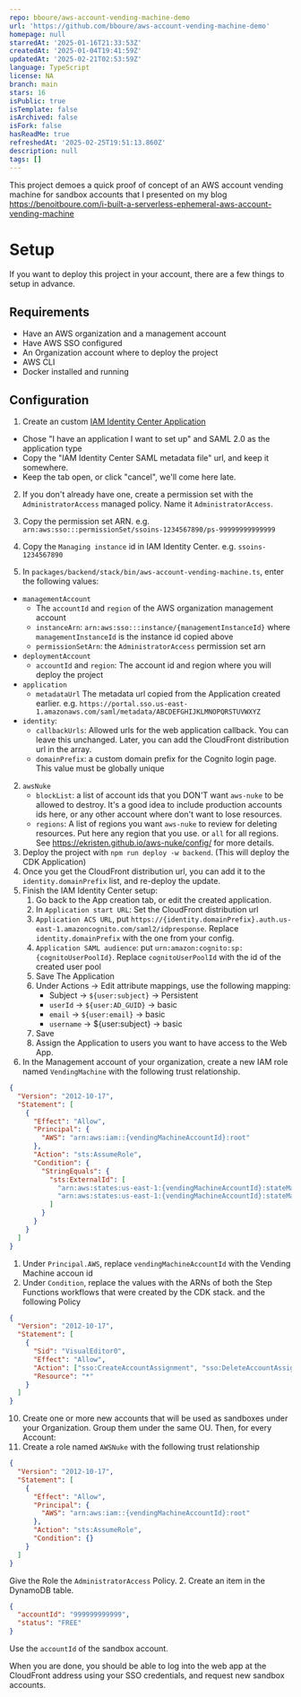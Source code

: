```yaml
---
repo: bboure/aws-account-vending-machine-demo
url: 'https://github.com/bboure/aws-account-vending-machine-demo'
homepage: null
starredAt: '2025-01-16T21:33:53Z'
createdAt: '2025-01-04T19:41:59Z'
updatedAt: '2025-02-21T02:53:59Z'
language: TypeScript
license: NA
branch: main
stars: 16
isPublic: true
isTemplate: false
isArchived: false
isFork: false
hasReadMe: true
refreshedAt: '2025-02-25T19:51:13.860Z'
description: null
tags: []
---
```


This project demoes a quick proof of concept of an AWS account vending machine for sandbox accounts that I presented on my blog https://benoitboure.com/i-built-a-serverless-ephemeral-aws-account-vending-machine

# Setup

If you want to deploy this project in your account, there are a few things to setup in advance.

## Requirements

- Have an AWS organization and a management account
- Have AWS SSO configured
- An Organization account where to deploy the project
- AWS CLI
- Docker installed and running

## Configuration

1. Create an custom [IAM Identity Center Application](https://us-east-1.console.aws.amazon.com/singlesignon/applications/home?region=us-east-1#/instances/72233c91b7a38b50)

- Chose "I have an application I want to set up" and SAML 2.0 as the application type
- Copy the "IAM Identity Center SAML metadata file" url, and keep it somewhere.
- Keep the tab open, or click "cancel", we'll come here late.

2. If you don't already have one, create a permission set with the `AdministratorAccess` managed policy. Name it `AdministratorAccess`.

3. Copy the permission set ARN. e.g. `arn:aws:sso:::permissionSet/ssoins-1234567890/ps-99999999999999`
4. Copy the `Managing instance` id in IAM Identity Center. e.g. `ssoins-1234567890`
5. In `packages/backend/stack/bin/aws-account-vending-machine.ts`, enter the following values:

- `managementAccount`
  - The `accountId` and `region` of the AWS organization management account
  - `instanceArn`: `arn:aws:sso:::instance/{managementInstanceId}` where `managementInstanceId` is the instance id copied above
  - `permissionSetArn`: the `AdministratorAccess` permission set arn
- `deploymentAccount`
  - `accountId` and `region`: The account id and region where you will deploy the project
- `application`
  - `metadataUrl` The metadata url copied from the Application created earlier. e.g. `https://portal.sso.us-east-1.amazonaws.com/saml/metadata/ABCDEFGHIJKLMNOPQRSTUVWXYZ`
- `identity`:
  - `callbackUrls`: Allowed urls for the web application callback. You can leave this unchanged. Later, you can add the CloudFront distribution url in the array.
  - `domainPrefix`: a custom domain prefix for the Cognito login page. This value must be globally unique

2. `awsNuke`
   - `blockList`: a list of account ids that you DON'T want `aws-nuke` to be allowed to destroy. It's a good idea to include production accounts ids here, or any other account where don't want to lose resources.
   - `regions`: A list of regions you want `aws-nuke` to review for deleting resources. Put here any region that you use. or `all` for all regions.
     See https://ekristen.github.io/aws-nuke/config/ for more details.
3. Deploy the project with `npm run deploy -w backend`. (This will deploy the CDK Application)
4. Once you get the CloudFront distribution url, you can add it to the `identity.domainPrefix` list, and re-deploy the update.
5. Finish the IAM Identity Center setup:
   1. Go back to the App creation tab, or edit the created application.
   2. In `Application start URL`: Set the CloudFront distribution url
   3. `Application ACS URL`, put `https://{identity.domainPrefix}.auth.us-east-1.amazoncognito.com/saml2/idpresponse`. Replace `identity.domainPrefix` with the one from your config.
   4. `Application SAML audience`: put `urn:amazon:cognito:sp:{cognitoUserPoolId}`. Replace `cognitoUserPoolId` with the id of the created user pool
   5. Save The Application
   6. Under Actions -> Edit attribute mappings, use the following mapping:
      - Subject -> `${user:subject}` -> Persistent
      - `userId` -> `${user:AD_GUID}` -> basic
      - `email` -> `${user:email}` -> basic
      - `username` -> ${user:subject} -> basic
   7. Save
   8. Assign the Application to users you want to have access to the Web App.
6. In the Management account of your organization, create a new IAM role named `VendingMachine` with the following trust relationship.

```json
{
  "Version": "2012-10-17",
  "Statement": [
    {
      "Effect": "Allow",
      "Principal": {
        "AWS": "arn:aws:iam::{vendingMachineAccountId}:root"
      },
      "Action": "sts:AssumeRole",
      "Condition": {
        "StringEquals": {
          "sts:ExternalId": [
            "arn:aws:states:us-east-1:{vendingMachineAccountId}:stateMachine:AssignAccountStateMachine",
            "arn:aws:states:us-east-1:{vendingMachineAccountId}:stateMachine:ReleaseAccountStateMachine"
          ]
        }
      }
    }
  ]
}
```

1. Under `Principal.AWS`, replace `vendingMachineAccountId` with the Vending Machine accoun id
2. Under `Condition`, replace the values with the ARNs of both the Step Functions workflows that were created by the CDK stack.
   and the following Policy

```json
{
  "Version": "2012-10-17",
  "Statement": [
    {
      "Sid": "VisualEditor0",
      "Effect": "Allow",
      "Action": ["sso:CreateAccountAssignment", "sso:DeleteAccountAssignment"],
      "Resource": "*"
    }
  ]
}
```

10. Create one or more new accounts that will be used as sandboxes under your Organization. Group them under the same OU. Then, for every Account:
11. Create a role named `AWSNuke` with the following trust relationship

```json
{
  "Version": "2012-10-17",
  "Statement": [
    {
      "Effect": "Allow",
      "Principal": {
        "AWS": "arn:aws:iam::{vendingMachineAccountId}:root"
      },
      "Action": "sts:AssumeRole",
      "Condition": {}
    }
  ]
}
```

Give the Role the `AdministratorAccess` Policy. 2. Create an item in the DynamoDB table.

```json
{
  "accountId": "999999999999",
  "status": "FREE"
}
```

Use the `accountId` of the sandbox account.

When you are done, you should be able to log into the web app at the CloudFront address using your SSO credentials, and request new sandbox accounts.
